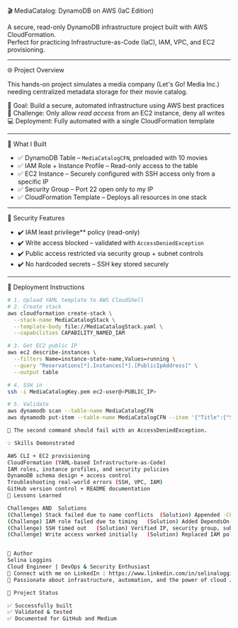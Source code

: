 🎬 MediaCatalog: DynamoDB on AWS (IaC Edition)

A secure, read-only DynamoDB infrastructure project built with AWS CloudFormation.  
Perfect for practicing Infrastructure-as-Code (IaC), IAM, VPC, and EC2 provisioning.

---

🌐 Project Overview

This hands-on project simulates a media company (Let's Go! Media Inc.) needing centralized metadata storage for their movie catalog.

🎯 Goal: Build a secure, automated infrastructure using AWS best practices  
🧩 Challenge: Only allow *read access* from an EC2 instance, deny all writes  
💻 Deployment: Fully automated with a single CloudFormation template

---

🧱 What I Built

- ✅ DynamoDB Table – `MediaCatalogCFN`, preloaded with 10 movies
- ✅ IAM Role + Instance Profile – Read-only access to the table
- ✅ EC2 Instance – Securely configured with SSH access only from a specific IP
- ✅ Security Group – Port 22 open only to my IP
- ✅ CloudFormation Template – Deploys all resources in one stack

---

🔐 Security Features

- ✔️ IAM least privilege** policy (read-only)
- ✔️ Write access blocked – validated with `AccessDeniedException`
- ✔️ Public access restricted via security group + subnet controls
- ✔️ No hardcoded secrets – SSH key stored securely

---

🚀 Deployment Instructions

```bash
# 1. Upload YAML template to AWS CloudShell
# 2. Create stack
aws cloudformation create-stack \
  --stack-name MediaCatalogStack \
  --template-body file://MediaCatalogStack.yaml \
  --capabilities CAPABILITY_NAMED_IAM

# 3. Get EC2 public IP
aws ec2 describe-instances \
  --filters Name=instance-state-name,Values=running \
  --query "Reservations[*].Instances[*].[PublicIpAddress]" \
  --output table

# 4. SSH in
ssh -i MediaCatalogKey.pem ec2-user@<PUBLIC_IP>

# 5. Validate
aws dynamodb scan --table-name MediaCatalogCFN
aws dynamodb put-item --table-name MediaCatalogCFN --item '{"Title":{"S":"ShouldFail"},"Genre":{"S":"Test"},"ReleaseDate":{"S":"2025-01-01"},"Rating":{"S":"N/A"}}'

🛑 The second command should fail with an AccessDeniedException.

💡 Skills Demonstrated

AWS CLI + EC2 provisioning
CloudFormation (YAML-based Infrastructure-as-Code)
IAM roles, instance profiles, and security policies
DynamoDB schema design + access control
Troubleshooting real-world errors (SSH, VPC, IAM)
GitHub version control + README documentation
🧠 Lessons Learned

Challenges AND	Solutions
(Challenge) Stack failed due to name conflicts 	(Solution) Appended -CFN to avoid duplicates
(Challenge) IAM role failed due to timing	(Solution) Added DependsOn to control resource creation order
(Challenge) SSH timed out	(Solution) Verified IP, security group, subnet route, and IGW
(Challenge) Write access worked initially	(Solution) Replaced IAM policy with read-only, validated denial properly


👤 Author
Selina Loggins
Cloud Engineer | DevOps & Security Enthusiast
🔗 Connect with me on LinkedIn : https://www.linkedin.com/in/selinaloggins
💬 Passionate about infrastructure, automation, and the power of cloud ☁️

📌 Project Status

✅ Successfully built
✅ Validated & tested
✅ Documented for GitHub and Medium


